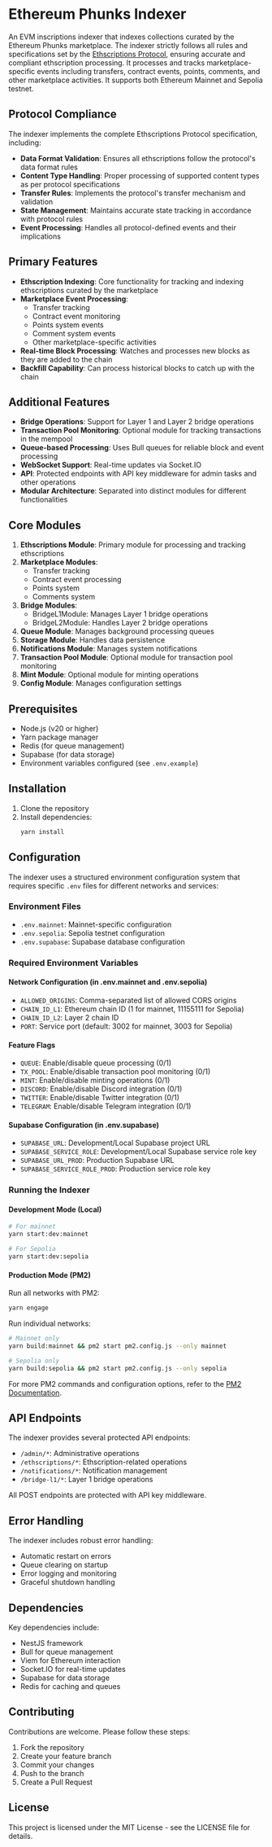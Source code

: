 # Ethereum Phunks Indexer

An EVM inscriptions indexer that indexes collections curated by the Ethereum Phunks marketplace. The indexer strictly follows all rules and specifications set by the [Ethscriptions Protocol](https://ethscriptions.com), ensuring accurate and compliant ethscription processing. It processes and tracks marketplace-specific events including transfers, contract events, points, comments, and other marketplace activities. It supports both Ethereum Mainnet and Sepolia testnet.

## Protocol Compliance

The indexer implements the complete Ethscriptions Protocol specification, including:

- **Data Format Validation**: Ensures all ethscriptions follow the protocol's data format rules
- **Content Type Handling**: Proper processing of supported content types as per protocol specifications
- **Transfer Rules**: Implements the protocol's transfer mechanism and validation
- **State Management**: Maintains accurate state tracking in accordance with protocol rules
- **Event Processing**: Handles all protocol-defined events and their implications

## Primary Features

- **Ethscription Indexing**: Core functionality for tracking and indexing ethscriptions curated by the marketplace
- **Marketplace Event Processing**:
  - Transfer tracking
  - Contract event monitoring
  - Points system events
  - Comment system events
  - Other marketplace-specific activities
- **Real-time Block Processing**: Watches and processes new blocks as they are added to the chain
- **Backfill Capability**: Can process historical blocks to catch up with the chain

## Additional Features

- **Bridge Operations**: Support for Layer 1 and Layer 2 bridge operations
- **Transaction Pool Monitoring**: Optional module for tracking transactions in the mempool
- **Queue-based Processing**: Uses Bull queues for reliable block and event processing
- **WebSocket Support**: Real-time updates via Socket.IO
- **API**: Protected endpoints with API key middleware for admin tasks and other operations
- **Modular Architecture**: Separated into distinct modules for different functionalities

## Core Modules

1. **Ethscriptions Module**: Primary module for processing and tracking ethscriptions
2. **Marketplace Modules**:
   - Transfer tracking
   - Contract event processing
   - Points system
   - Comments system
3. **Bridge Modules**:
   - BridgeL1Module: Manages Layer 1 bridge operations
   - BridgeL2Module: Handles Layer 2 bridge operations
4. **Queue Module**: Manages background processing queues
5. **Storage Module**: Handles data persistence
6. **Notifications Module**: Manages system notifications
7. **Transaction Pool Module**: Optional module for transaction pool monitoring
8. **Mint Module**: Optional module for minting operations
9. **Config Module**: Manages configuration settings

## Prerequisites

- Node.js (v20 or higher)
- Yarn package manager
- Redis (for queue management)
- Supabase (for data storage)
- Environment variables configured (see `.env.example`)

## Installation

1. Clone the repository
2. Install dependencies:
   ```bash
   yarn install
   ```

## Configuration

The indexer uses a structured environment configuration system that requires specific `.env` files for different networks and services:

### Environment Files
- `.env.mainnet`: Mainnet-specific configuration
- `.env.sepolia`: Sepolia testnet configuration
- `.env.supabase`: Supabase database configuration

### Required Environment Variables

#### Network Configuration (in .env.mainnet and .env.sepolia)
- `ALLOWED_ORIGINS`: Comma-separated list of allowed CORS origins
- `CHAIN_ID_L1`: Ethereum chain ID (1 for mainnet, 11155111 for Sepolia)
- `CHAIN_ID_L2`: Layer 2 chain ID
- `PORT`: Service port (default: 3002 for mainnet, 3003 for Sepolia)

#### Feature Flags
- `QUEUE`: Enable/disable queue processing (0/1)
- `TX_POOL`: Enable/disable transaction pool monitoring (0/1)
- `MINT`: Enable/disable minting operations (0/1)
- `DISCORD`: Enable/disable Discord integration (0/1)
- `TWITTER`: Enable/disable Twitter integration (0/1)
- `TELEGRAM`: Enable/disable Telegram integration (0/1)

#### Supabase Configuration (in .env.supabase)
- `SUPABASE_URL`: Development/Local Supabase project URL
- `SUPABASE_SERVICE_ROLE`: Development/Local Supabase service role key
- `SUPABASE_URL_PROD`: Production Supabase URL
- `SUPABASE_SERVICE_ROLE_PROD`: Production service role key

### Running the Indexer

#### Development Mode (Local)
```bash
# For mainnet
yarn start:dev:mainnet

# For Sepolia
yarn start:dev:sepolia
```

#### Production Mode (PM2)

Run all networks with PM2:
```bash
yarn engage
```

Run individual networks:
```bash
# Mainnet only
yarn build:mainnet && pm2 start pm2.config.js --only mainnet

# Sepolia only
yarn build:sepolia && pm2 start pm2.config.js --only sepolia
```

For more PM2 commands and configuration options, refer to the [PM2 Documentation](https://pm2.keymetrics.io/docs/usage/quick-start/).

## API Endpoints

The indexer provides several protected API endpoints:

- `/admin/*`: Administrative operations
- `/ethscriptions/*`: Ethscription-related operations
- `/notifications/*`: Notification management
- `/bridge-l1/*`: Layer 1 bridge operations

All POST endpoints are protected with API key middleware.

## Error Handling

The indexer includes robust error handling:
- Automatic restart on errors
- Queue clearing on startup
- Error logging and monitoring
- Graceful shutdown handling

## Dependencies

Key dependencies include:
- NestJS framework
- Bull for queue management
- Viem for Ethereum interaction
- Socket.IO for real-time updates
- Supabase for data storage
- Redis for caching and queues

## Contributing

Contributions are welcome. Please follow these steps:
1. Fork the repository
2. Create your feature branch
3. Commit your changes
4. Push to the branch
5. Create a Pull Request

## License

This project is licensed under the MIT License - see the LICENSE file for details.
